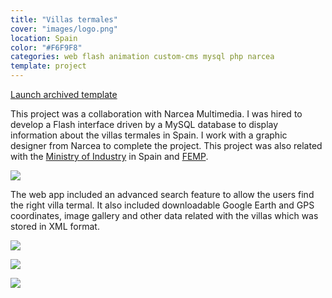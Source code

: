 ```yaml
---
title: "Villas termales"
cover: "images/logo.png"
location: Spain
color: "#F6F9F8"
categories: web flash animation custom-cms mysql php narcea
template: project
---
```


<p class="align-center">
<a class="btn" role="button" href="http://work.joanmira.com/webs/villastermales/" target="_blank">Launch archived template</a>
</p>

This project was a collaboration with Narcea Multimedia. I was hired to develop a Flash interface driven by a MySQL database to display information about the villas termales in Spain. I work with a graphic designer from Narcea to complete the project. This project was also related with the [Ministry of Industry](http://www.minetur.gob.es/) in Spain and [FEMP](http://www.femp.es/).

![](/work/villas-termales/images/1.jpg)

The web app included an advanced search feature to allow the users find the right villa termal. It also included downloadable Google Earth and GPS coordinates, image gallery and other data related with the villas which was stored in XML format.

![](/work/villas-termales/images/2.jpg)

![](/work/villas-termales/images/3.jpg)

![](/work/villas-termales/images/4.jpg)
